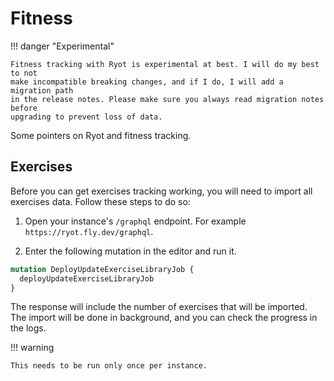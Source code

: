 # Fitness

!!! danger "Experimental"

    Fitness tracking with Ryot is experimental at best. I will do my best to not
    make incompatible breaking changes, and if I do, I will add a migration path
    in the release notes. Please make sure you always read migration notes before
    upgrading to prevent loss of data.

Some pointers on Ryot and fitness tracking.

## Exercises

Before you can get exercises tracking working, you will need to import all
exercises data. Follow these steps to do so:

1. Open your instance's `/graphql` endpoint. For example `https://ryot.fly.dev/graphql`.

2. Enter the following mutation in the editor and run it.
  ```graphql
  mutation DeployUpdateExerciseLibraryJob {
    deployUpdateExerciseLibraryJob
  }
  ```

The response will include the number of exercises that will be imported. The
import will be done in background, and you can check the progress in the logs.

!!! warning

    This needs to be run only once per instance.
